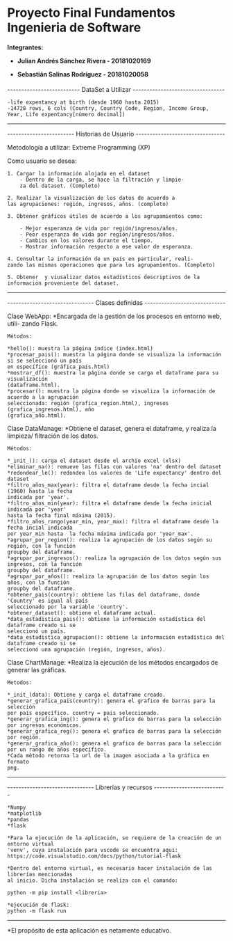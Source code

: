<h1>Proyecto Final Fundamentos Ingenieria de Software</h1>

<h4>Integrantes:

- Julian Andrés Sánchez Rivera - 20181020169
- Sebastián Salinas Rodríguez - 20181020058
	
	</h4>

-------------------------- DataSet a Utilizar ---------------------------------

	-life expentancy at birth (desde 1960 hasta 2015)
	-14728 rows, 6 cols (Country, Country Code, Region, Income Group, Year, Life expentancy[número decimal])
	
------------------------------------------------------------------------------


------------------------ Historias de Usuario --------------------------------

Metodología a utilizar: Extreme Programming (XP)

Como usuario se desea:

    1. Cargar la información alojada en el dataset
        - Dentro de la carga, se hace la filtración y limpie-
        za del dataset. (Completo)
    
    2. Realizar la visualización de los datos de acuerdo a
    las agrupaciones: región, ingresos, años. (completo)
        
    3. Obtener gráficos útiles de acuerdo a los agrupamientos como:
    
        - Mejor esperanza de vida por región/ingresos/años.
        - Peor esperanza de vida por región/ingresos/años.
        - Cambios en los valores durante el tiempo.
        - Mostrar información respecto a ese valor de esperanza.
        
    4. Consultar la información de un país en particular, reali-
    zando las mismas operaciones que para los agrupamientos. (Completo)
    
    5. Obtener  y viusalizar datos estadísticos descriptivos de la 
    información proveniente del dataset.
    
------------------------------------------------------------------------------

------------------------------- Clases definidas -----------------------------

Clase WebApp:
    *Encargada de la gestión de los procesos en entorno web, utili-
    zando Flask.
    
    Métodos:
    
    *hello(): muestra la página índice (index.html)
    *procesar_pais(): muestra la página donde se visualiza la información si se seleccionó un país 
    en específico (gráfica_país.html)
    *mostrar_df(): muestra la página donde se carga el dataframe para su visualización 
    (dataframe.html).
    *procesar(): muestra la página donde se visualiza la información de acuerdo a la agrupación
    seleccionada: región (grafica_region.html), ingresos (grafica_ingresos.html), año 
    (grafica_año.html).
    
    
Clase DataManage:
    *Obtiene el dataset, genera el dataframe, y realiza la limpieza/
    filtración de los datos.
    
    Métodos:
    
    *_init_(): carga el dataset desde el archio excel (xlsx)
    *eliminar_na(): remueve las filas con valores 'na' dentro del dataset
    *redondear_le(): redondea los valores de 'Life expectancy' dentro del dataset
    *filtro_años_max(year): filtra el dataframe desde la fecha incial (1960) hasta la fecha
    indicada por 'year'.
    *filtro_años_min(year): filtra el dataframe desde la fecha inicial indicada por 'year'
    hasta la fecha final máxima (2015).
    *filtro_años_rango(year_min, year_max): filtra el dataframe desde la fecha incial indicada
    por year_min hasta 	la fecha máxima indicada por 'year_max'.
    *agrupar_por_region(): realiza la agrupación de los datos según su región, con la función
    groupby del dataframe.
    *agrupar_por_ingresos(): realiza la agrupación de los datos según sus ingresos, con la función
    groupby del dataframe. 
    *agrupar_por_años(): realiza la agrupación de los datos según los años, con la función
    groupby del dataframe.
    *obtener_pais(country): obtiene las filas del dataframe, donde 'Country' es igual al país 
    seleccionado por la variable 'country'.
    *obtener_dataset(): obtiene el dataframe actual.
    *data_estadistica_pais(): obtiene la información estadística del dataframe creado si se 
    seleccionó un país.
    *data_estadistica_agrupacion(): obtiene la información estadística del dataframe creado si se 
    seleccionó una agrupación (región, ingresos, años).
    
Clase ChartManage:
    *Realiza la ejecución de los métodos encargados de generar las
    gráficas.
    
    Metodos:
    
    *_init_(data): Obtiene y carga el dataframe creado.
    *generar_grafica_pais(country): genera el grafico de barras para la selección
    por país específico. country = pais seleccionado.
    *generar_grafica_ing(): genera el grafico de barras para la selección
    por ingresos económicos.
    *generar_grafica_reg(): genera el grafico de barras para la selección
    por región.
    *generar_grafica_año(): genera el grafico de barras para la selección
    por un rango de años específico.
    *Cada método retorna la url de la imagen asociada a la gráfica en formato
    png.
   
  -----------------------------------------------------------------------------    

------------------------------- Librerías y recursos --------------------------

	*Numpy
	*matplotlib
	*pandas
	*flask

	*Para la ejecución de la aplicación, se requiere de la creación de un entorno virtual
	'venv', cuya instalación para vscode se encuentra aqui:
	https://code.visualstudio.com/docs/python/tutorial-flask

	*Dentro del entorno virtual, es necesario hacer instalación de las librerías mencionadas
	al inicio. Dicha instalación se realiza con el comando:

	python -m pip install <libreria>

	*ejecución de flask:
	python -m flask run
 
 
  ----------------------------------------------------------------------------- 

*El propósito de esta aplicación es netamente educativo.
